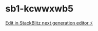 # sb1-kcwwxwb5

[Edit in StackBlitz next generation editor ⚡️](https://stackblitz.com/~/github.com/Carol-zsm/sb1-kcwwxwb5)
